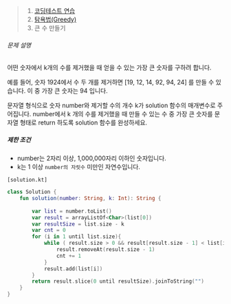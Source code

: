 > 1. [코딩테스트 연습](https://school.programmers.co.kr/learn/challenges)
> 2. [탐욕법(Greedy)](https://school.programmers.co.kr/learn/courses/30/parts/12244)
> 3. 큰 수 만들기



###### 문제 설명

어떤 숫자에서 k개의 수를 제거했을 때 얻을 수 있는 가장 큰 숫자를 구하려 합니다.

예를 들어, 숫자 1924에서 수 두 개를 제거하면 [19, 12, 14, 92, 94, 24] 를 만들 수 있습니다. 이 중 가장 큰 숫자는 94 입니다.

문자열 형식으로 숫자 number와 제거할 수의 개수 k가 solution 함수의 매개변수로 주어집니다. number에서 k 개의 수를 제거했을 때 만들 수 있는 수 중 가장 큰 숫자를 문자열 형태로 return 하도록 solution 함수를 완성하세요.

##### 제한 조건

- number는 2자리 이상, 1,000,000자리 이하인 숫자입니다.
- k는 1 이상 `number의 자릿수` 미만인 자연수입니다.



`[solution.kt]`

```kotlin
class Solution {
    fun solution(number: String, k: Int): String {
        
        var list = number.toList()
        var result = arrayListOf<Char>(list[0])
        var resultSize = list.size - k
        var cnt = 0
        for (i in 1 until list.size){
            while ( result.size > 0 && result[result.size - 1] < list[i] && k != cnt ){
                result.removeAt(result.size - 1)
                cnt += 1
            }
            result.add(list[i])
        }
        return result.slice(0 until resultSize).joinToString("")
    }
}
```

